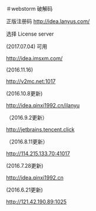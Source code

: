 ＃webstorm
破解码

正版注册码
http://idea.lanyus.com/

选择 License server 

(2017.07.04) 可用

http://idea.imsxm.com/

(2016.11.16)

http://v2mc.net:1017

(2016.10.8更新)

http://idea.qinxi1992.cn/ilanyu

（2016.9.2更新）

http://jetbrains.tencent.click

（2016.8.11更新）

http://114.215.133.70:41017

(2016.7.28更新)

http://idea.qinxi1992.cn

(2016.6.21更新)

http://121.42.190.89:1025  

